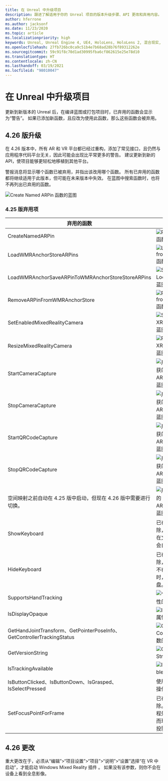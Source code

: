 ```yaml
---
title: 在 Unreal 中升级项目
description: 跟进了解适用于你的 Unreal 项目的版本升级步骤、API 更改和弃用内容。
author: hferrone
ms.author: jacksonf
ms.date: 11/23/2020
ms.topic: article
ms.localizationpriority: high
keywords: Unreal, Unreal Engine 4, UE4, HoloLens, HoloLens 2, 混合现实, 开发, 文档, 指南, 功能, 混合现实头戴显示设备, windows 混合现实头戴显示设备, 虚拟现实头戴显示设备, 移植, 升级
ms.openlocfilehash: 27fb726bc0ca9c51b4e7b68ad28b76f89312262e
ms.sourcegitcommit: 59c91f8c70d1ad30995fba6cf862615e25e78d10
ms.translationtype: HT
ms.contentlocale: zh-CN
ms.lasthandoff: 03/19/2021
ms.locfileid: "98010047"
---
```

# <a name="upgrading-projects-in-unreal"></a>在 Unreal 中升级项目

更新到新版本的 Unreal 后，在编译蓝图或打包项目时，已弃用的函数会显示为“警告”。  如果已添加新函数，且应改为使用此函数，那么这些函数会被弃用。 

## <a name="426-upgrades"></a>4.26 版升级
 
在 4.26 版本中，所有 AR 和 VR 平台都已经过重构，添加了常见接口，且仍然与应用程序代码平台无关，因此可能会出现比平常更多的警告。  建议更新到新的 API，使项目能够更轻松地移植到其他平台。

警报消息将显示哪个函数已被弃用，并指出该改用哪个函数。  所有已弃用的函数都将继续适用于此版本，但可能在未来版本中失效。  在蓝图中搜索函数时，也将不再列出已弃用的函数。

![Create Named ARPin 函数的蓝图](images/unreal-porting-img-01.png)

### <a name="425-deprecations"></a>4.25 版弃用项

| 弃用的函数 | 新建函数 |
| --- | --- |
| CreateNamedARPin | ![Pin Component 函数的蓝图](images/unreal-porting-img-02.png) |
| LoadWMRAnchorStoreARPins | ![Load ARPins from Local Store 函数的蓝图](images/unreal-porting-img-03.png) |
| LoadWMRAnchorSaveARPinToWMRAnchorStoreStoreARPins | ![Save ARPin to Local Store 函数的蓝图](images/unreal-porting-img-04.png) |
| RemoveARPinFromWMRAnchorStore | ![Remove ARPin from Local Store 函数的蓝图](images/unreal-porting-img-05.png) |
| SetEnabledMixedRealityCamera | ![Set Enabled XRCamera 函数的蓝图](images/unreal-porting-img-06.png) |
| ResizeMixedRealityCamera | ![Resize XRCamera 函数的蓝图](images/unreal-porting-img-07.png) |
| StartCameraCapture | ![用于启动摄像头捕获的 Toggle ARCapture 函数的蓝图](images/unreal-porting-img-08.png) |
| StopCameraCapture | ![用于停止摄像头捕获的 Toggle ARCapture 函数的蓝图](images/unreal-porting-img-09.png) |
| StartQRCodeCapture | ![用于启动 QR 码捕获的 Toggle ARCapture 函数的蓝图](images/unreal-porting-img-10.png) |
| StopQRCodeCapture | ![用于停止 QR 码捕获的 Toggle ARCapture 函数的蓝图](images/unreal-porting-img-11.png) |
| 空间映射之前自动在 4.25 版中启动，但现在 4.26 版中需要进行切换。 | ![用于启用空间映射的 Toggle ARCapture 函数的蓝图](images/unreal-porting-img-12.png) |
| ShowKeyboard | 已在 4.26 版中删除，这是因为当焦点在文本小组件上时，会自动显示键盘。 |
| HideKeyboard | 已在 4.26 版中删除，这是因为当焦点不在文本小组件上时，将自动隐藏键盘。 |
| SupportsHandTracking | ![“支持手部跟踪”属性的蓝图](images/unreal-porting-img-13.png) |
| IsDisplayOpaque | ![IsDisplayOpaque 属性的蓝图](images/unreal-porting-img-14.png) |
| GetHandJointTransform、GetPointerPoseInfo、GetControllerTrackingStatus | ![Get Motion Controller Data 函数的蓝图](images/unreal-porting-img-15.png) |
| GetVersionString | ![Get Version String 函数的蓝图](images/unreal-porting-img-16.png) |
| IsTrackingAvailable | ![IsTrackingAvailable 属性的蓝图](images/unreal-porting-img-17.png) |
| IsButtonClicked、IsButtonDown、IsGrasped、IsSelectPressed | 使用 Unreal 的输入操作系统。 |
| SetFocusPointForFrame | 已在 4.26 版中删除。  之前用于在远程处理时重新投影，而现在支持深度重新投影。 |

## <a name="426-changes"></a>4.26 更改

重大更改在于，必须从“编辑”>“项目设置”>“项目”>“说明”>“设置”选择“在 VR 中启动”，才能启动 Windows Mixed Reality 插件 。 如果没有该参数，则你不会在设备上看到全息影像。
